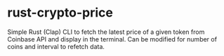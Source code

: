 # rust-crypto-price
Simple Rust (Clap) CLI to fetch the latest price of a given token from Coinbase API and display in the terminal. Can be modified for number of coins and interval to refetch data.
